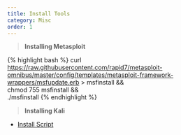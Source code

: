 ```yaml
---
title: Install Tools
category: Misc
order: 1
---
```

> <b> Installing Metasploit </b>

{% highlight bash %}
curl https://raw.githubusercontent.com/rapid7/metasploit-omnibus/master/config/templates/metasploit-framework-wrappers/msfupdate.erb > msfinstall && \
  chmod 755 msfinstall && \
  ./msfinstall
{% endhighlight %}

> **Installing Kali**

* [Install Script](https://raw.githubusercontent.com/BinaryExile/Scripts/master/Kali%20Setup/Install_Tools.sh)

